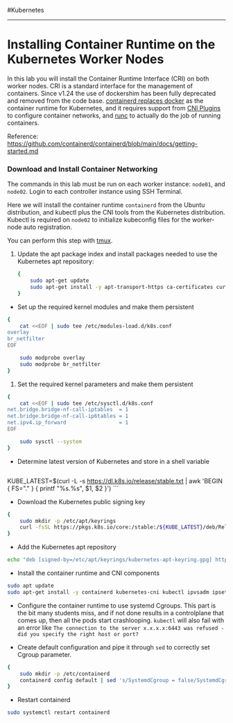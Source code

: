 #Kubernetes 

---

# Installing Container Runtime on the Kubernetes Worker Nodes

In this lab you will install the Container Runtime Interface (CRI) on both worker nodes. CRI is a standard interface for the management of containers. Since v1.24 the use of dockershim has been fully deprecated and removed from the code base. [containerd replaces docker](https://kodekloud.com/blog/kubernetes-removed-docker-what-happens-now/) as the container runtime for Kubernetes, and it requires support from [CNI Plugins](https://github.com/containernetworking/plugins) to configure container networks, and [runc](https://github.com/opencontainers/runc) to actually do the job of running containers.

Reference: https://github.com/containerd/containerd/blob/main/docs/getting-started.md

### Download and Install Container Networking

The commands in this lab must be run on each worker instance: `node01`, and `node02`. Login to each controller instance using SSH Terminal.

Here we will install the container runtime `containerd` from the Ubuntu distribution, and kubectl plus the CNI tools from the Kubernetes distribution. Kubectl is required on `node02` to initialize kubeconfig files for the worker-node auto registration.

[//]: # (host:node01-node02)

You can perform this step with [tmux](01-prerequisites.md#running-commands-in-parallel-with-tmux).

1. Update the apt package index and install packages needed to use the Kubernetes apt repository:
    ```bash
    {
        sudo apt-get update
        sudo apt-get install -y apt-transport-https ca-certificates curl
    }
    ```

- Set up the required kernel modules and make them persistent
```bash
{
	cat <<EOF | sudo tee /etc/modules-load.d/k8s.conf
overlay
br_netfilter
EOF

	sudo modprobe overlay
	sudo modprobe br_netfilter
}
```

1.  Set the required kernel parameters and make them persistent
```bash
{
	cat <<EOF | sudo tee /etc/sysctl.d/k8s.conf
net.bridge.bridge-nf-call-iptables  = 1
net.bridge.bridge-nf-call-ip6tables = 1
net.ipv4.ip_forward                 = 1
EOF

	sudo sysctl --system
}
```

- Determine latest version of Kubernetes and store in a shell variable

    ```bash
KUBE_LATEST=$(curl -L -s https://dl.k8s.io/release/stable.txt | awk 'BEGIN { FS="." } { printf "%s.%s", $1, $2 }')
    ```

- Download the Kubernetes public signing key
```bash
{
	sudo mkdir -p /etc/apt/keyrings
	curl -fsSL https://pkgs.k8s.io/core:/stable:/${KUBE_LATEST}/deb/Release.key | sudo gpg --dearmor -o /etc/apt/keyrings/kubernetes-apt-keyring.gpg
}
```

- Add the Kubernetes apt repository
```bash
echo "deb [signed-by=/etc/apt/keyrings/kubernetes-apt-keyring.gpg] https://pkgs.k8s.io/core:/stable:/${KUBE_LATEST}/deb/ /" | sudo tee /etc/apt/sources.list.d/kubernetes.list
```

- Install the container runtime and CNI components
```bash
sudo apt update
sudo apt-get install -y containerd kubernetes-cni kubectl ipvsadm ipset
```

- Configure the container runtime to use systemd Cgroups. This part is the bit many students miss, and if not done results in a controlplane that comes up, then all the pods start crashlooping. `kubectl` will also fail with an error like `The connection to the server x.x.x.x:6443 was refused - did you specify the right host or port?`

- Create default configuration and pipe it through `sed` to correctly set Cgroup parameter.

```bash
{
	sudo mkdir -p /etc/containerd
	containerd config default | sed 's/SystemdCgroup = false/SystemdCgroup = true/' | sudo tee /etc/containerd/config.toml
}
```

- Restart containerd

```bash
sudo systemctl restart containerd
```